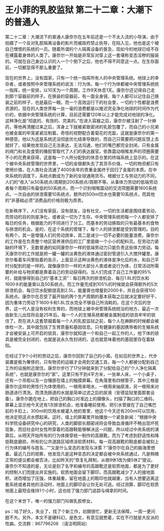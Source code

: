 # 王小菲的乳胶监狱 第二十二章：大潮下的普通人

第二十二章：大潮流下的普通人康奈尔在五年前还是一个不太入流的小导演，由于拍摄了一个反对乳胶隔离设备的影片而被政府禁止执导，在陷入见，他也是这个被自己憎恨的系统的一员。随着所谓的个人隔离设备的普及，现如今的地球已经不存在裸露着身体的人类了。康奈尔一开始是非常反对穿上这一套堪称变态淫秽的服装的。可就在自己身边认识的人一个个倒下之后，他也不得不同意这一点。在生存面前，一切都显得不那么重要了。

现在的世界上，没有国家，只有一个统一指挥所有人的中央管理系统。地球上的幸存者，或者按照中央管理系统的说法：行为体。每一个行为体都被中央管理系统统一指挥，统一安排，以10天为一个周期，工作9天休息1天。康奈尔还记得自己走到那个容器前的样子。在换装的容器前，有一面全身镜，每个人都可以记住自己换装之前的样子，也是最后一眼。而一个高效运行下的社会里，一切的个性都是浪费资源的，现在的人类世界每一丝一毫的浪费都是以推迟完全净化地球的时间作为代价的，依据中央管理系统的计算，目前还需要120年以上才能完成对地球的净化。这种净化是“彻底的、有效的、完美的。”在进入容器之后，康奈尔被注射了一针麻药，等他再清醒过来之后，浑身上下就被紧致密闭的乳胶包覆了，而自己的小兄弟也被金属的牢笼紧紧压制着。奇怪的视野配合着菊花的充盈，这就是康奈尔的第一种感受。他以为这是系统还没彻底优化结束导致的，而自己只需要把问题反馈上去就好了，结果他发现自己无法表达，无法沟通，他们的嘴巴都完全封闭，只有金属的阀门和长及食管的橡胶管取代了人们的表达器官。依靠震动咽喉发声的项圈需要不小的花费来获得，这是每一个人所分配到的休息仓里的终端系统上显示的。在这个被中央系统管理的世界里，一切的金银都失去了其货币价值，一切的物资都只有使用价值，在人类社会流通了4000余年的贵重金属终于回归了金属的本质。在中央系统的调度下，系统点数成为了新的全球通用货币。根据分工与劳动力的不同，人们的“收入”从50系统点/周期到200系统点/周期不等。从事体力劳动的低端劳动者每个周期只有最低的50系统点，而一个识别咽喉震动的交流项圈需要1800系统点。一次自由的排泄需要10系统点，额外的500ml饮水也需要10系统点，而其他的“非基础必须”消费品的价格则极为昂贵。

在新秩序下，人们没有家庭，没有朋友，没有社交，一切的生活都是围绕着劳动，而劳动的目的则是净化，或者说一切为了生存。中央管理系统把每一个人都安排了每日的任务，根据能力的不同进行了分工。而基本的劳动换取的只有最基本的食物与排泄的机会。是的，在这个系统的管理下，每个人的排泄都是受到管理的。目的有两个，其一是增强人们的劳动效率，其二是减少一切不必要的能量浪费。康奈尔的工作是在负责整个地区营养液供应的工厂里面做一个小小的配料员。在劳动力紧缺的环境下，无数普通的如同康奈尔一样的低端劳动力只能负责这些体力劳动。每天康奈尔的工作就是把一罐一罐的淡黄色的液体通过密封管道引入大搅拌罐里。康奈尔看着车间里贴着的告示，上面显示这种淡黄色的液体是净化后的水，和自己平时分配到的是一样的。就像康奈尔一样的大部分人类或者说行为体，日常活动所需要的补给与物资都是靠着自己的劳动获得的。当人们完成了自己工作量的95%时，就能够得到自己的“基本工资”：每日两次的排泄机会、每日1.8L的饮水和1600卡的能量膏以及50系统点。而工作量完成到105%的时候就会获得额外的5次排泄机会、每日饮水配额提高到2.5L，能量膏也增量到2000卡，并且会获得100系统点。康奈尔在忍受了最开始的两个生产周期的基本获取之后就决定要好好干，因为重体力劳动下1600卡和1.8L饮水完全不够自己所消耗的。在这个灾后的世界，这一代人是没有权利生育的，而地球上被中央管理系统统治的地方，最近一次由新生儿出现将会是25年后。每一个人的生殖系统都被金属制成的锁具牢牢的锁住了。而在进入这套禁锢着每一个人的乳胶监狱之前，每个人在麻醉的时候都会被体检一次，其中就包括了生育质量和基因信息。只有健康的基因携带者的生殖系统才会被安装上可开启的锁具，康奈尔就知道一个和自己一起工作的人，他下体的锁具是被完全封闭的，也就是说永久性封闭的，这也就意味着他的基因里存在着缺陷。

在经过了9个小时的劳动之后，康奈尔回到了自己的小窝。在如见的世界上，代步装置是极为奢侈的，只有物资的运输才会用到交通工具，每一个人都被分配到自己工作的设施附近居住。康奈尔步行了17分钟就来到了分配给自己的“个人净化隔离系统”，也就是康奈尔的“家”。这里只有不到4平方米，一张单人床，一个小桌子，还有一个吊柜以及一台镶嵌在墙上的触摸屏幕。在角落里有四根管子，其中三根是康奈尔这样的男性行为体使用的，一根用来喝水，一根用来抽尿液，另一根用来对肠道进行清洗。而清洗肠道的水就是简单过滤之后的尿液（安德监狱里面那套设备）。康奈尔跪在地上，把自己的胸口对准边上的摄像头，扫描了胸口的二维码，屏幕上显示他今天还有1次排泄机会，他准备睡前使用。把引水管接在了自己嘴巴前的卡扣上，300ml的饮用水被灌入他的胃里，他这个今天还有200ml可以饮用，他决定把这点水攒起来。这时，墙上的屏幕里开始播放一个紧急新闻：“根据中央科学院设备研究中心的研究，人类的脚部长期密闭将会导致血液循环不畅出现坏死现象，而旧社会时女性所穿着的高跟鞋能够解决这一问题，所以经过中央系统的演算后，从明天开始所有的行为体换穿统一制作的高跟靴，而为了考虑到舒适性和降低鞋底磨损，所有的公共道路区域喷涂软质材料。每一双高跟靴的鞋底都会被刻上行为体的编号与姓名…”“又是什么变态的发现与决策？”康奈尔在自己的脑海里想着。最近几日的观察，他发现凡是这种变态的决定都会被中央系统通过，凡是稍微正常的提议都会被否决，比如昨天的“恢复礼拜制，从做9休1改为做5休2”提议。康奈尔不知道的是，无论是刻了名字和编号的高跟靴还是软质地面，都是为了更好的控制人们而提出并实施的。软质地面会留下脚印，而高跟靴减少了人的接地面积，进而增加了压强，体重越重，留在地面上的鞋印也就越重，当有人想要逃离这套系统或者其他的活动时，地面上的脚印会让你无处可逃。经过测算，脚印在软质地面上最短会维持1个小时，这也给了强力部门追踪与缉拿的时间。

在这个末世下，唯一的强力部门叫做乳胶修女。 

ps：咕了好久，失业了，找了个新工作，初期很忙，更新无法保障，一周一更问题不大。另外，本文不是硬科幻，是色文，有意见就憋着，实在不行就是大反派的性癖。交流群：967796208 （请注明网站）

